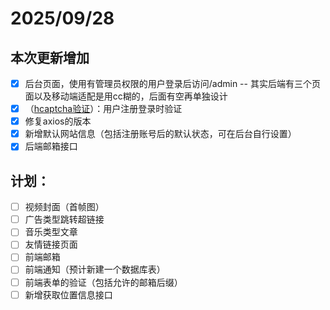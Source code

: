 # 2025/09/28

## 本次更新增加

* [X]  后台页面，使用有管理员权限的用户登录后访问/admin -- 其实后端有三个页面以及移动端适配是用cc糊的，后面有空再单独设计
* [X]  （[hcaptcha验证](https://www.hcaptcha.com/)）：用户注册登录时验证
* [X]  修复axios的版本
* [X]  新增默认网站信息（包括注册账号后的默认状态，可在后台自行设置）
* [X]  后端邮箱接口

## 计划：

* [ ]  视频封面（首帧图）
* [ ]  广告类型跳转超链接
* [ ]  音乐类型文章
* [ ]  友情链接页面
* [ ]  前端邮箱
* [ ]  前端通知（预计新建一个数据库表）
* [ ]  前端表单的验证（包括允许的邮箱后缀）
* [ ]  新增获取位置信息接口
